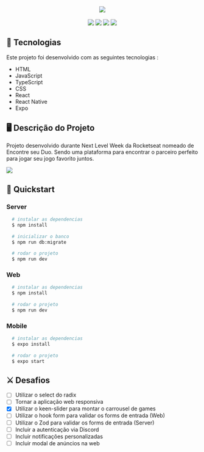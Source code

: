 <h2 align ="center">
  <img src="https://user-images.githubusercontent.com/80559882/191793094-6fc11f99-bb99-49cd-858a-bfde3df14387.png" style="max-width: 100%;max-height : 100%">
</h2>

<p align="center">
    <img src="https://img.shields.io/github/languages/count/claudiopjfilho/NLW-E-Sports-Ignite"/>
    <img src="https://img.shields.io/github/repo-size/claudiopjfilho/NLW-E-Sports-Ignite"/>
    <img src="https://img.shields.io/github/last-commit/claudiopjfilho/NLW-E-Sports-Ignite"/>
    <img src="https://img.shields.io/github/issues/claudiopjfilho/NLW-E-Sports-Ignite"/>
</p> 

## 	:rocket: Tecnologias 

Este projeto foi desenvolvido com as seguintes tecnologias : 

- HTML
- JavaScript
- TypeScript
- CSS
- React
- React Native
- Expo

## :desktop_computer: Descrição do Projeto

Projeto desenvolvido durante Next Level Week da Rocketseat nomeado de Encontre seu Duo. Sendo uma plataforma para encontrar
o parceiro perfeito para jogar seu jogo favorito juntos.

<img src="https://user-images.githubusercontent.com/80559882/191791321-54079656-1232-4637-954d-1c3d8b32c7a9.png" style="max-width: 100%;max-height : 100%">

## :pushpin: Quickstart

### Server
```bash
  # instalar as dependencias
  $ npm install
  
  # inicializar o banco
  $ npm run db:migrate
  
  # rodar o projeto
  $ npm run dev
```

### Web
```bash
  # instalar as dependencias
  $ npm install
  
  # rodar o projeto
  $ npm run dev
```

### Mobile
```bash
  # instalar as dependencias
  $ expo install
  
  # rodar o projeto
  $ expo start 
```

## :crossed_swords: Desafios

- [ ] Utilizar o select do radix
- [ ] Tornar a aplicação web responsiva
- [x] Utilizar o keen-slider para montar o carrousel de games
- [ ] Utilizar o hook form para validar os forms de entrada (Web)
- [ ] Utilizar o Zod para validar os forms de entrada (Server)
- [ ] Incluir a autenticação via Discord
- [ ] Incluir notificações personalizadas
- [ ] Incluir modal de anúncios na web
